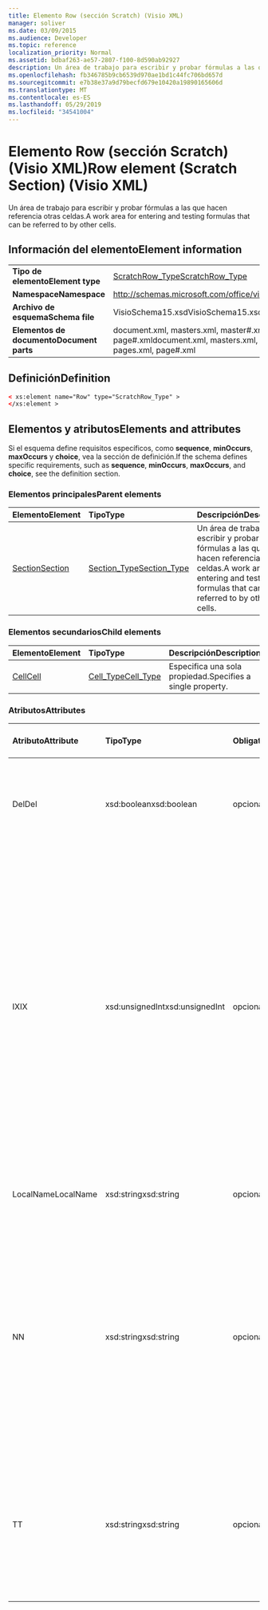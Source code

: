 ```yaml
---
title: Elemento Row (sección Scratch) (Visio XML)
manager: soliver
ms.date: 03/09/2015
ms.audience: Developer
ms.topic: reference
localization_priority: Normal
ms.assetid: bdbaf263-ae57-2807-f100-8d590ab92927
description: Un área de trabajo para escribir y probar fórmulas a las que hacen referencia otras celdas.
ms.openlocfilehash: fb346785b9cb6539d970ae1bd1c44fc706bd657d
ms.sourcegitcommit: e7b38e37a9d79becfd679e10420a19890165606d
ms.translationtype: MT
ms.contentlocale: es-ES
ms.lasthandoff: 05/29/2019
ms.locfileid: "34541004"
---
```

# <a name="row-element-scratch-section-visio-xml"></a><span data-ttu-id="9dbfa-103">Elemento Row (sección Scratch) (Visio XML)</span><span class="sxs-lookup"><span data-stu-id="9dbfa-103">Row element (Scratch Section) (Visio XML)</span></span>

<span data-ttu-id="9dbfa-104">Un área de trabajo para escribir y probar fórmulas a las que hacen referencia otras celdas.</span><span class="sxs-lookup"><span data-stu-id="9dbfa-104">A work area for entering and testing formulas that can be referred to by other cells.</span></span>
  
## <a name="element-information"></a><span data-ttu-id="9dbfa-105">Información del elemento</span><span class="sxs-lookup"><span data-stu-id="9dbfa-105">Element information</span></span>

|||
|:-----|:-----|
|<span data-ttu-id="9dbfa-106">**Tipo de elemento**</span><span class="sxs-lookup"><span data-stu-id="9dbfa-106">**Element type**</span></span> <br/> |[<span data-ttu-id="9dbfa-107">ScratchRow_Type</span><span class="sxs-lookup"><span data-stu-id="9dbfa-107">ScratchRow_Type</span></span>](scratchrow_type-complextypevisio-xml.md) <br/> |
|<span data-ttu-id="9dbfa-108">**Namespace**</span><span class="sxs-lookup"><span data-stu-id="9dbfa-108">**Namespace**</span></span> <br/> |http://schemas.microsoft.com/office/visio/2012/main  <br/> |
|<span data-ttu-id="9dbfa-109">**Archivo de esquema**</span><span class="sxs-lookup"><span data-stu-id="9dbfa-109">**Schema file**</span></span> <br/> |<span data-ttu-id="9dbfa-110">VisioSchema15.xsd</span><span class="sxs-lookup"><span data-stu-id="9dbfa-110">VisioSchema15.xsd</span></span>  <br/> |
|<span data-ttu-id="9dbfa-111">**Elementos de documento**</span><span class="sxs-lookup"><span data-stu-id="9dbfa-111">**Document parts**</span></span> <br/> |<span data-ttu-id="9dbfa-112">document.xml, masters.xml, master#.xml, pages.xml, page#.xml</span><span class="sxs-lookup"><span data-stu-id="9dbfa-112">document.xml, masters.xml, master#.xml, pages.xml, page#.xml</span></span>  <br/> |
   
## <a name="definition"></a><span data-ttu-id="9dbfa-113">Definición</span><span class="sxs-lookup"><span data-stu-id="9dbfa-113">Definition</span></span>

```XML
< xs:element name="Row" type="ScratchRow_Type" >
</xs:element >
```

## <a name="elements-and-attributes"></a><span data-ttu-id="9dbfa-114">Elementos y atributos</span><span class="sxs-lookup"><span data-stu-id="9dbfa-114">Elements and attributes</span></span>

<span data-ttu-id="9dbfa-115">Si el esquema define requisitos específicos, como **sequence**, **minOccurs**, **maxOccurs** y **choice**, vea la sección de definición.</span><span class="sxs-lookup"><span data-stu-id="9dbfa-115">If the schema defines specific requirements, such as **sequence**, **minOccurs**, **maxOccurs**, and **choice**, see the definition section.</span></span> 
  
### <a name="parent-elements"></a><span data-ttu-id="9dbfa-116">Elementos principales</span><span class="sxs-lookup"><span data-stu-id="9dbfa-116">Parent elements</span></span>

|<span data-ttu-id="9dbfa-117">**Elemento**</span><span class="sxs-lookup"><span data-stu-id="9dbfa-117">**Element**</span></span>|<span data-ttu-id="9dbfa-118">**Tipo**</span><span class="sxs-lookup"><span data-stu-id="9dbfa-118">**Type**</span></span>|<span data-ttu-id="9dbfa-119">**Descripción**</span><span class="sxs-lookup"><span data-stu-id="9dbfa-119">**Description**</span></span>|
|:-----|:-----|:-----|
|[<span data-ttu-id="9dbfa-120">Section</span><span class="sxs-lookup"><span data-stu-id="9dbfa-120">Section</span></span>](section-element-sheet_type-complextypevisio-xml.md) <br/> |[<span data-ttu-id="9dbfa-121">Section_Type</span><span class="sxs-lookup"><span data-stu-id="9dbfa-121">Section_Type</span></span>](section_type-complextypevisio-xml.md) <br/> |<span data-ttu-id="9dbfa-122">Un área de trabajo para escribir y probar fórmulas a las que hacen referencia otras celdas.</span><span class="sxs-lookup"><span data-stu-id="9dbfa-122">A work area for entering and testing formulas that can be referred to by other cells.</span></span>  <br/> |
   
### <a name="child-elements"></a><span data-ttu-id="9dbfa-123">Elementos secundarios</span><span class="sxs-lookup"><span data-stu-id="9dbfa-123">Child elements</span></span>

|<span data-ttu-id="9dbfa-124">**Elemento**</span><span class="sxs-lookup"><span data-stu-id="9dbfa-124">**Element**</span></span>|<span data-ttu-id="9dbfa-125">**Tipo**</span><span class="sxs-lookup"><span data-stu-id="9dbfa-125">**Type**</span></span>|<span data-ttu-id="9dbfa-126">**Descripción**</span><span class="sxs-lookup"><span data-stu-id="9dbfa-126">**Description**</span></span>|
|:-----|:-----|:-----|
|[<span data-ttu-id="9dbfa-127">Cell</span><span class="sxs-lookup"><span data-stu-id="9dbfa-127">Cell</span></span>](cell-element-scratch-sectionvisio-xml.md) <br/> |[<span data-ttu-id="9dbfa-128">Cell_Type</span><span class="sxs-lookup"><span data-stu-id="9dbfa-128">Cell_Type</span></span>](cell_type-complextypevisio-xml.md) <br/> |<span data-ttu-id="9dbfa-129">Especifica una sola propiedad.</span><span class="sxs-lookup"><span data-stu-id="9dbfa-129">Specifies a single property.</span></span>  <br/> |
   
### <a name="attributes"></a><span data-ttu-id="9dbfa-130">Atributos</span><span class="sxs-lookup"><span data-stu-id="9dbfa-130">Attributes</span></span>

|<span data-ttu-id="9dbfa-131">**Atributo**</span><span class="sxs-lookup"><span data-stu-id="9dbfa-131">**Attribute**</span></span>|<span data-ttu-id="9dbfa-132">**Tipo**</span><span class="sxs-lookup"><span data-stu-id="9dbfa-132">**Type**</span></span>|<span data-ttu-id="9dbfa-133">**Obligatorio**</span><span class="sxs-lookup"><span data-stu-id="9dbfa-133">**Required**</span></span>|<span data-ttu-id="9dbfa-134">**Descripción**</span><span class="sxs-lookup"><span data-stu-id="9dbfa-134">**Description**</span></span>|<span data-ttu-id="9dbfa-135">**Posibles valores**</span><span class="sxs-lookup"><span data-stu-id="9dbfa-135">**Possible values**</span></span>|
|:-----|:-----|:-----|:-----|:-----|
|<span data-ttu-id="9dbfa-136">Del</span><span class="sxs-lookup"><span data-stu-id="9dbfa-136">Del</span></span>  <br/> |<span data-ttu-id="9dbfa-137">xsd:boolean</span><span class="sxs-lookup"><span data-stu-id="9dbfa-137">xsd:boolean</span></span>  <br/> |<span data-ttu-id="9dbfa-138">opcional</span><span class="sxs-lookup"><span data-stu-id="9dbfa-138">optional</span></span>  <br/> |<span data-ttu-id="9dbfa-139">Especifica si se ha eliminado una fila que se heredaría de una forma maestra.</span><span class="sxs-lookup"><span data-stu-id="9dbfa-139">Specifies whether a row that would otherwise be inherited from a master shape has been deleted.</span></span>  <br/> |<span data-ttu-id="9dbfa-140">Valores del tipo xsd:boolean.</span><span class="sxs-lookup"><span data-stu-id="9dbfa-140">Values of the xsd:boolean type.</span></span>  <br/> |
|<span data-ttu-id="9dbfa-141">IX</span><span class="sxs-lookup"><span data-stu-id="9dbfa-141">IX</span></span>  <br/> |<span data-ttu-id="9dbfa-142">xsd:unsignedInt</span><span class="sxs-lookup"><span data-stu-id="9dbfa-142">xsd:unsignedInt</span></span>  <br/> |<span data-ttu-id="9dbfa-143">opcional</span><span class="sxs-lookup"><span data-stu-id="9dbfa-143">optional</span></span>  <br/> |<span data-ttu-id="9dbfa-144">Especifica el identificador único de la fila.</span><span class="sxs-lookup"><span data-stu-id="9dbfa-144">Specifies the one-based identifier for the row.</span></span> <span data-ttu-id="9dbfa-145">Debe ser unqiue y mayor que otros identificadores de la misma sección. El atributo IX solo se usa para las secciones Character, Connection, Field, FillGradient, Geometry, Layer, LineGradient, Paragraph, Reviewer, Scratch y Tabs.</span><span class="sxs-lookup"><span data-stu-id="9dbfa-145">It should be unqiue and greater than other identifiers in the same section.The IX attribute is only used for the Character, Connection, Field, FillGradient, Geometry, Layer, LineGradient, Paragraph, Reviewer, Scratch, and Tabs sections.</span></span> <span data-ttu-id="9dbfa-146">Una fila solo puede tener uno de los atributos IX o N.</span><span class="sxs-lookup"><span data-stu-id="9dbfa-146">A row can only have one of the IX or N attributes.</span></span>  <br/> |<span data-ttu-id="9dbfa-147">Valores del tipo xsd:unsignedInt.</span><span class="sxs-lookup"><span data-stu-id="9dbfa-147">Values of the xsd:unsignedInt type.</span></span>  <br/> |
|<span data-ttu-id="9dbfa-148">LocalName</span><span class="sxs-lookup"><span data-stu-id="9dbfa-148">LocalName</span></span>  <br/> |<span data-ttu-id="9dbfa-149">xsd:string</span><span class="sxs-lookup"><span data-stu-id="9dbfa-149">xsd:string</span></span>  <br/> |<span data-ttu-id="9dbfa-150">opcional</span><span class="sxs-lookup"><span data-stu-id="9dbfa-150">optional</span></span>  <br/> |<span data-ttu-id="9dbfa-151">Especifica el nombre único dependiente del idioma de la fila.</span><span class="sxs-lookup"><span data-stu-id="9dbfa-151">Specifies the unique language-dependent name of the row.</span></span>  <br/> |<span data-ttu-id="9dbfa-152">Valores del tipo xsd:string.</span><span class="sxs-lookup"><span data-stu-id="9dbfa-152">Values of the xsd:string type.</span></span>  <br/> |
|<span data-ttu-id="9dbfa-153">N</span><span class="sxs-lookup"><span data-stu-id="9dbfa-153">N</span></span>  <br/> |<span data-ttu-id="9dbfa-154">xsd:string</span><span class="sxs-lookup"><span data-stu-id="9dbfa-154">xsd:string</span></span>  <br/> |<span data-ttu-id="9dbfa-155">opcional</span><span class="sxs-lookup"><span data-stu-id="9dbfa-155">optional</span></span>  <br/> |<span data-ttu-id="9dbfa-156">Especifica el nombre único independiente del idioma de la fila. El atributo N solo se usa para las secciones User, Property, Actions, Control, Connection, Hyperlink y ActionTag.</span><span class="sxs-lookup"><span data-stu-id="9dbfa-156">Specifies the unique language-independent name of the row.The N attribute is only used for the User, Property, Actions, Control, Connection, Hyperlink, and ActionTag sections.</span></span> <span data-ttu-id="9dbfa-157">Una fila solo puede tener uno de los atributos IX o N.</span><span class="sxs-lookup"><span data-stu-id="9dbfa-157">A row can only have one of the IX or N attributes.</span></span>  <br/> |<span data-ttu-id="9dbfa-158">Valores del tipo xsd:string.</span><span class="sxs-lookup"><span data-stu-id="9dbfa-158">Values of the xsd:string type.</span></span>  <br/> |
|<span data-ttu-id="9dbfa-159">T</span><span class="sxs-lookup"><span data-stu-id="9dbfa-159">T</span></span>  <br/> |<span data-ttu-id="9dbfa-160">xsd:string</span><span class="sxs-lookup"><span data-stu-id="9dbfa-160">xsd:string</span></span>  <br/> |<span data-ttu-id="9dbfa-161">opcional</span><span class="sxs-lookup"><span data-stu-id="9dbfa-161">optional</span></span>  <br/> |<span data-ttu-id="9dbfa-162">Especifica el tipo de la ruta geométrica representada por la fila y usada en la visualización de geometría.</span><span class="sxs-lookup"><span data-stu-id="9dbfa-162">Specifies the type of the geometric path represented by the row and used in geometry visualization.</span></span> <span data-ttu-id="9dbfa-163">El atributo T solo se usa para la sección Geometría.</span><span class="sxs-lookup"><span data-stu-id="9dbfa-163">The T attribute is only used for the Geometry section.</span></span>  <br/> |<span data-ttu-id="9dbfa-164">Valores del tipo xsd:string.</span><span class="sxs-lookup"><span data-stu-id="9dbfa-164">Values of the xsd:string type.</span></span>  <br/> |
   

